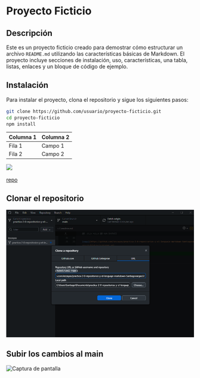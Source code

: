 # Proyecto Ficticio

## Descripción
Este es un proyecto ficticio creado para demostrar cómo estructurar un archivo `README.md` utilizando las características básicas de Markdown. El proyecto incluye secciones de instalación, uso, características, una tabla, listas, enlaces y un bloque de código de ejemplo.

## Instalación
Para instalar el proyecto, clona el repositorio y sigue los siguientes pasos:

```bash
git clone https://github.com/usuario/proyecto-ficticio.git
cd proyecto-ficticio
npm install
```

| Columna 1 | Columna 2  |
|-----------|----------- |
| Fila 1    | Campo  1   |
| Fila 2    | Campo 2    | 

![](https://github.githubassets.com/images/modules/logos_page/GitHub-Mark.png)

[repo](https://github.com/ieszayas/practica-2-0-repositorios-y-el-lenguaje-markdown-Santiagovargas32/blob/main/README.md)


## Clonar el repositorio
![Captura de pantalla](./imagen.png)

## Subir los cambios al main
![Captura de pantalla]()



